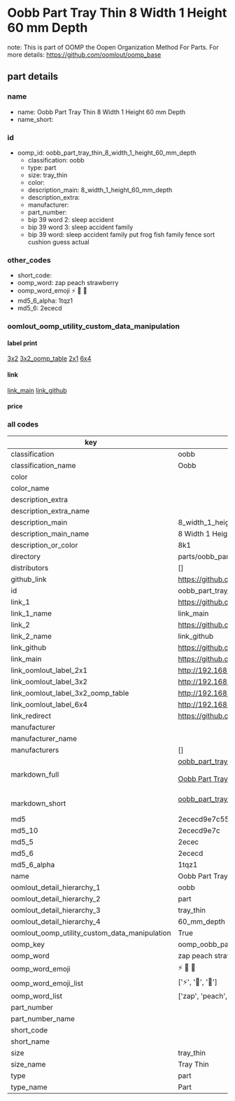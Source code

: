 # Oobb Part Tray Thin 8 Width 1 Height 60 mm Depth  

note: This is part of OOMP the Oopen Organization Method For Parts. For more details: https://github.com/oomlout/oomp_base

##  part details
  







### name
* name: Oobb Part Tray Thin 8 Width 1 Height 60 mm Depth
* name_short: 
### id
* oomp_id: oobb_part_tray_thin_8_width_1_height_60_mm_depth
  * classification: oobb
  * type: part
  * size: tray_thin
  * color: 
  * description_main: 8_width_1_height_60_mm_depth
  * description_extra: 
  * manufacturer: 
  * part_number: 
  * bip 39 word 2: sleep accident
  * bip 39 word 3: sleep accident family
  * bip 39 word: sleep accident family put frog fish family fence sort cushion guess actual

### other_codes
* short_code: 
* oomp_word: zap peach strawberry
* oomp_word_emoji :zap: :peach: :strawberry:
* md5_6_alpha: 1tqz1
* md5_6: 2ececd






### oomlout_oomp_utility_custom_data_manipulation
#### label print
[3x2](http://192.168.1.245:1112/?label=oomp%201tqz1)
[3x2_oomp_table](http://192.168.1.108:1112/?label=oomp%201tqz1)
[2x1](http://192.168.1.242:1112/?label=oomp%201tqz1)
[6x4](http://192.168.1.55:1112/?label=oomp%201tqz1)    

#### link

[link_main](https://github.com/oomlout/oomlout_oomp_version_1_messy/tree/main/parts/oobb_part_tray_thin_8_width_1_height_60_mm_depth) [link_github](https://github.com/oomlout/oomlout_oomp_version_1_messy/tree/main/parts/oobb_part_tray_thin_8_width_1_height_60_mm_depth)                             

#### price







### all codes 
| key | value |  
| --- | --- |  
| classification | oobb |  
| classification_name | Oobb |  
| color |  |  
| color_name |  |  
| description_extra |  |  
| description_extra_name |  |  
| description_main | 8_width_1_height_60_mm_depth |  
| description_main_name | 8 Width 1 Height 60 mm Depth |  
| description_or_color | 8k1 |  
| directory | parts/oobb_part_tray_thin_8_width_1_height_60_mm_depth |  
| distributors | [] |  
| github_link | https://github.com/oomlout/oomlout_oomp_part_src/tree/main/parts/oobb_part_tray_thin_8_width_1_height_60_mm_depth |  
| id | oobb_part_tray_thin_8_width_1_height_60_mm_depth |  
| link_1 | https://github.com/oomlout/oomlout_oomp_version_1_messy/tree/main/parts/oobb_part_tray_thin_8_width_1_height_60_mm_depth |  
| link_1_name | link_main |  
| link_2 | https://github.com/oomlout/oomlout_oomp_version_1_messy/tree/main/parts/oobb_part_tray_thin_8_width_1_height_60_mm_depth |  
| link_2_name | link_github |  
| link_github | https://github.com/oomlout/oomlout_oomp_version_1_messy/tree/main/parts/oobb_part_tray_thin_8_width_1_height_60_mm_depth |  
| link_main | https://github.com/oomlout/oomlout_oomp_version_1_messy/tree/main/parts/oobb_part_tray_thin_8_width_1_height_60_mm_depth |  
| link_oomlout_label_2x1 | http://192.168.1.242:1112/?label=oomp%201tqz1 |  
| link_oomlout_label_3x2 | http://192.168.1.245:1112/?label=oomp%201tqz1 |  
| link_oomlout_label_3x2_oomp_table | http://192.168.1.108:1112/?label=oomp%201tqz1 |  
| link_oomlout_label_6x4 | http://192.168.1.55:1112/?label=oomp%201tqz1 |  
| link_redirect | https://github.com/oomlout/oomlout_oomp_version_1_messy/tree/main/parts/oobb_part_tray_thin_8_width_1_height_60_mm_depth |  
| manufacturer |  |  
| manufacturer_name |  |  
| manufacturers | [] |  
| markdown_full | [oobb_part_tray_thin_8_width_1_height_60_mm_depth](none)<br>[](none)<br>[Oobb Part Tray Thin 8 Width 1 Height 60 Mm Depth](none)<br><br> |  
| markdown_short | [oobb_part_tray_thin_8_width_1_height_60_mm_depth](none)<br><br> |  
| md5 | 2ececd9e7c550a515eae9aeca5005e59 |  
| md5_10 | 2ececd9e7c |  
| md5_5 | 2ecec |  
| md5_6 | 2ececd |  
| md5_6_alpha | 1tqz1 |  
| name | Oobb Part Tray Thin 8 Width 1 Height 60 mm Depth |  
| oomlout_detail_hierarchy_1 | oobb |  
| oomlout_detail_hierarchy_2 | part |  
| oomlout_detail_hierarchy_3 | tray_thin |  
| oomlout_detail_hierarchy_4 | 60_mm_depth |  
| oomlout_oomp_utility_custom_data_manipulation | True |  
| oomp_key | oomp_oobb_part_tray_thin_8_width_1_height_60_mm_depth |  
| oomp_word | zap peach strawberry |  
| oomp_word_emoji | :zap: :peach: :strawberry: |  
| oomp_word_emoji_list | [':zap:', ':peach:', ':strawberry:'] |  
| oomp_word_list | ['zap', 'peach', 'strawberry'] |  
| part_number |  |  
| part_number_name |  |  
| short_code |  |  
| short_name |  |  
| size | tray_thin |  
| size_name | Tray Thin |  
| type | part |  
| type_name | Part |  
